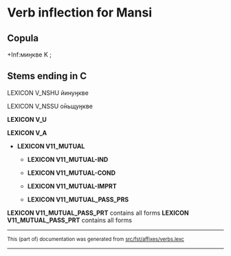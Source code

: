 # Verb inflection for Mansi

## Copula

+Inf:миӈкве K ;

## Stems ending in C
LEXICON V_NSHU йинуӈкве

LEXICON V_NSSU о̄ньщуӈкве

**LEXICON V_U** 

**LEXICON V_A** 

* **LEXICON V11_MUTUAL** 
	* **LEXICON V11_MUTUAL-IND**  

	* **LEXICON V11_MUTUAL-COND** 

	* **LEXICON V11_MUTUAL-IMPRT**  

	* **LEXICON V11_MUTUAL_PASS_PRS**  

**LEXICON V11_MUTUAL_PASS_PRT** contains all forms
**LEXICON V11_MUTUAL_PASS_PRT** contains all forms

* * *

<small>This (part of) documentation was generated from [src/fst/affixes/verbs.lexc](https://github.com/giellalt/lang-mns/blob/main/src/fst/affixes/verbs.lexc)</small>

---

